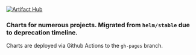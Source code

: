 [![Artifact Hub](https://img.shields.io/endpoint?url=https://artifacthub.io/badge/repository/dandydev-charts)](https://artifacthub.io/packages/search?repo=dandydev-charts)

### Charts for numerous projects. Migrated from `helm/stable` due to deprecation timeline.

Charts are deployed via Github Actions to the `gh-pages` branch. 

